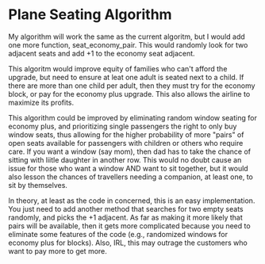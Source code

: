 # Plane Seating Algorithm

My algorithm will work the same as the current algoritm, but I would add one more function, seat_economy_pair. This would randomly look for two adjacent
seats and add +1 to the economy seat adjacent.

This algoritm would improve equity of families who can't afford the upgrade, but need to ensure at leat one adult is seated next to a child. If there are more than one child per adult, then they must try for the economy block, or pay for the economy plus upgrade. This also allows the airline to maximize its profits.

This algorithm could be improved by eliminating random window seating for economy plus, and prioritizing single passengers the right to only buy window seats, thus allowing for the higher probability of more "pairs" of open seats available for passengers with children or others who require care. If you want a window (say mom), then dad has to take the chance of sitting with liitle daughter in another row. This would no doubt cause an issue for those who want a window AND want to sit together, but it would also lesson the chances of travellers needing a companion, at least one, to sit by themselves.

In theory, at least as the code in concerned, this is an easy implementation. You just need to add another method that searches for two empty seats randomly, and picks the +1 adjacent. As far as making it more likely that pairs will be available, then it gets more complicated because you need to eliminate some features of the code (e.g., randomized windows for economy plus for blocks). Also, IRL, this may outrage the customers who want to pay more to get more.
